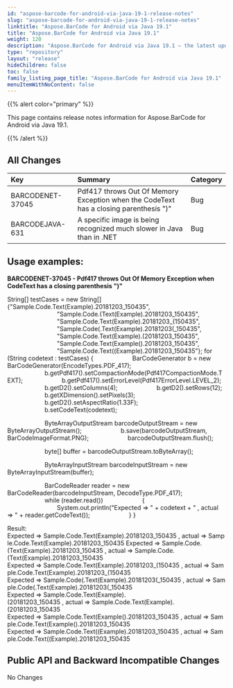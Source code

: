 ```yaml
---
id: "aspose-barcode-for-android-via-java-19-1-release-notes"
slug: "aspose-barcode-for-android-via-java-19-1-release-notes"
linktitle: "Aspose.BarCode for Android via Java 19.1"
title: "Aspose.BarCode for Android via Java 19.1"
weight: 120
description: "Aspose.BarCode for Android via Java 19.1 – the latest updates and fixes."
type: "repository"
layout: "release"
hideChildren: false
toc: false
family_listing_page_title: "Aspose.BarCode for Android via Java 19.1"
menuItemWithNoContent: false
---
```


{{% alert color="primary" %}} 

This page contains release notes information for Aspose.BarCode for Android via Java 19.1.

{{% /alert %}} 
## **All Changes**

|**Key**|**Summary**|**Category**|
| :- | :- | :- |
|BARCODENET-37045|Pdf417 throws Out Of Memory Exception when the CodeText has a closing parenthesis ")"|Bug|
|BARCODEJAVA-631|A specific image is being recognized much slower in Java than in .NET|Bug|
## **Usage examples:**
**BARCODENET-37045 - Pdf417 throws Out Of Memory Exception when CodeText has a closing parenthesis ")"**



String[] testCases = new String[]{"Sample.Code.Text(Example).20181203_150435",
`                `"Sample.Code.(Text(Example).20181203_150435",
`                `"Sample.Code.Text(Example).20181203_(150435",
`                `"Sample.Code(.Text(Example).20181203(_150435",
`                `"Sample.Code.Text(Example).(20181203_150435",
`                `"Sample.Code.Text(Example().20181203_150435",
`                `"Sample.Code.Text((Example).20181203_150435"};
for (String codetext : testCases)
{
`            `BarCodeGenerator b = new BarCodeGenerator(EncodeTypes.PDF_417);
`            `b.getPdf417().setCompactionMode(Pdf417CompactionMode.TEXT);
`            `b.getPdf417().setErrorLevel(Pdf417ErrorLevel.LEVEL_2);
`            `b.getD2().setColumns(4);
`            `b.getD2().setRows(12);
`            `b.getXDimension().setPixels(3);
`            `b.getD2().setAspectRatio(1.33F);
`            `b.setCodeText(codetext);

`            `ByteArrayOutputStream barcodeOutputStream = new ByteArrayOutputStream();
`            `b.save(barcodeOutputStream, BarCodeImageFormat.PNG);
`            `barcodeOutputStream.flush();

`            `byte[] buffer = barcodeOutputStream.toByteArray();

`            `ByteArrayInputStream barcodeInputStream = new ByteArrayInputStream(buffer);

`            `BarCodeReader reader = new BarCodeReader(barcodeInputStream, DecodeType.PDF_417);
`            `while (reader.read())
`            `{
`                `System.out.println("Expected => " + codetext + " , actual => " + reader.getCodeText());
`            `}
}

Result:
Expected => Sample.Code.Text(Example).20181203_150435 , actual => Sample.Code.Text(Example).20181203_150435
Expected => Sample.Code.(Text(Example).20181203_150435 , actual => Sample.Code.(Text(Example).20181203_150435
Expected => Sample.Code.Text(Example).20181203_(150435 , actual => Sample.Code.Text(Example).20181203_(150435
Expected => Sample.Code(.Text(Example).20181203(_150435 , actual => Sample.Code(.Text(Example).20181203(_150435
Expected => Sample.Code.Text(Example).(20181203_150435 , actual => Sample.Code.Text(Example).(20181203_150435
Expected => Sample.Code.Text(Example().20181203_150435 , actual => Sample.Code.Text(Example().20181203_150435
Expected => Sample.Code.Text((Example).20181203_150435 , actual => Sample.Code.Text((Example).20181203_150435
## **Public API and Backward Incompatible Changes**
No Changes
